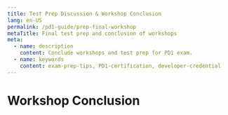 ```yaml
---
title: Test Prep Discussion & Workshop Conclusion
lang: en-US
permalink: /pd1-guide/prep-final-workshop
metaTitle: Final test prep and conclusion of workshops
meta:
  - name: description
    content: Conclude workshops and test prep for PD1 exam.
  - name: keywords
    content: exam-prep-tips, PD1-certification, developer-credential
---
```


# Workshop Conclusion
